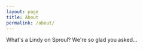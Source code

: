 ```yaml
---
layout: page
title: About
permalink: /about/
---
```


What's a Lindy on Sproul? We're so glad you asked...
